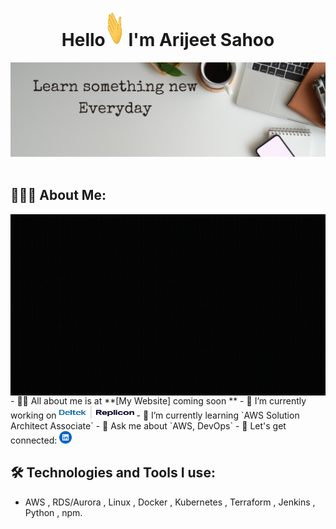 <h1 align="center">Hello<img src="https://raw.githubusercontent.com/ABSphreak/ABSphreak/master/gifs/Hi.gif" width="30px" height="60px"> I'm Arijeet Sahoo</h1>

<div align="center">
  <img src ="./banner_image.png" />
  
</div>
<!--
**arijeet-lab/arijeet-lab** is a ✨ _special_ ✨ repository because its `README.md` (this file) appears on your GitHub profile.
-->

 <br/>
 
## 👨🏻‍💻 About Me:
<img  src="./Git_Commit.gif" height="290px" align="right" />
- 🙋‍♂️ All about me is at **[My Website] coming soon **
- 🔭 I’m currently working on <a href="https://www.replicon.com/" target="_blank"><img height="20" width="120" alt="Arijeet Sahoo"  src="./deltek_replicon.png" /></a>
- 🌱 I’m currently learning `AWS Solution Architect Associate`
- 💬 Ask me about `AWS, DevOps`
- 🤝 Let's get connected: <a href="https://www.linkedin.com/in/arijeet-sahoo/" target="_blank"><img height="20" alt="Arijeet Sahoo"  src="./linkdin.png" /></a>

## 🛠️ Technologies and Tools I use:
- AWS , RDS/Aurora , Linux , Docker , Kubernetes , Terraform , Jenkins , Python , npm.

